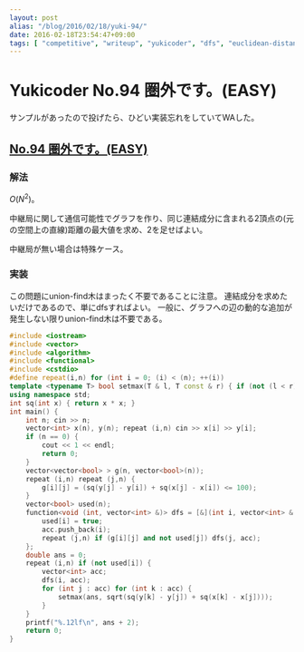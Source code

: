 ```yaml
---
layout: post
alias: "/blog/2016/02/18/yuki-94/"
date: 2016-02-18T23:54:47+09:00
tags: [ "competitive", "writeup", "yukicoder", "dfs", "euclidean-distance" ]
---
```


# Yukicoder No.94 圏外です。(EASY)

サンプルがあったので投げたら、ひどい実装忘れをしていてWAした。

## [No.94 圏外です。(EASY)](http://yukicoder.me/problems/103)

### 解法

$O(N^2)$。

中継局に関して通信可能性でグラフを作り、同じ連結成分に含まれる2頂点の(元の空間上の直線)距離の最大値を求め、$2$を足せばよい。

中継局が無い場合は特殊ケース。

### 実装

この問題にunion-find木はまったく不要であることに注意。
連結成分を求めたいだけであるので、単にdfsすればよい。
一般に、グラフへの辺の動的な追加が発生しない限りunion-find木は不要である。

``` c++
#include <iostream>
#include <vector>
#include <algorithm>
#include <functional>
#include <cstdio>
#define repeat(i,n) for (int i = 0; (i) < (n); ++(i))
template <typename T> bool setmax(T & l, T const & r) { if (not (l < r)) return false; l = r; return true; }
using namespace std;
int sq(int x) { return x * x; }
int main() {
    int n; cin >> n;
    vector<int> x(n), y(n); repeat (i,n) cin >> x[i] >> y[i];
    if (n == 0) {
        cout << 1 << endl;
        return 0;
    }
    vector<vector<bool> > g(n, vector<bool>(n));
    repeat (i,n) repeat (j,n) {
        g[i][j] = (sq(y[j] - y[i]) + sq(x[j] - x[i]) <= 100);
    }
    vector<bool> used(n);
    function<void (int, vector<int> &)> dfs = [&](int i, vector<int> & acc) {
        used[i] = true;
        acc.push_back(i);
        repeat (j,n) if (g[i][j] and not used[j]) dfs(j, acc);
    };
    double ans = 0;
    repeat (i,n) if (not used[i]) {
        vector<int> acc;
        dfs(i, acc);
        for (int j : acc) for (int k : acc) {
            setmax(ans, sqrt(sq(y[k] - y[j]) + sq(x[k] - x[j])));
        }
    }
    printf("%.12lf\n", ans + 2);
    return 0;
}
```
